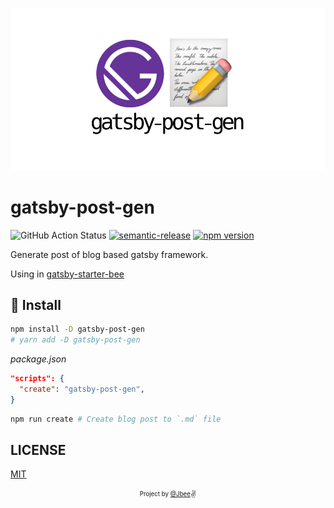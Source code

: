![gatsby-post-gen](https://github.com/JaeYeopHan/gatsby-post-gen/blob/master/assets/gatsby-post-gen.png)

# gatsby-post-gen

![GitHub Action Status](https://github.com/JaeYeopHan/gatsby-post-gen/workflows/Deploy/badge.svg) [![semantic-release](https://img.shields.io/badge/%20%20%F0%9F%93%A6%F0%9F%9A%80-semantic--release-e10079.svg)](https://github.com/semantic-release/semantic-release) [![npm version](https://badge.fury.io/js/gatsby-post-gen.svg)](https://badge.fury.io/js/gatsby-post-gen)

Generate post of blog based gatsby framework.

Using in [gatsby-starter-bee](https://github.com/JaeYeopHan/gatsby-starter-bee)

## 🚚 Install

```sh
npm install -D gatsby-post-gen
# yarn add -D gatsby-post-gen
```

_package.json_

```json
"scripts": {
  "create": "gatsby-post-gen",
}
```

```sh
npm run create # Create blog post to `.md` file
```

## LICENSE

[MIT](./LICENSE)

<div align="center">

<sub><sup>Project by <a href="https://github.com/JaeYeopHan">@Jbee</a></sup></sub><small>✌</small>

</div>
